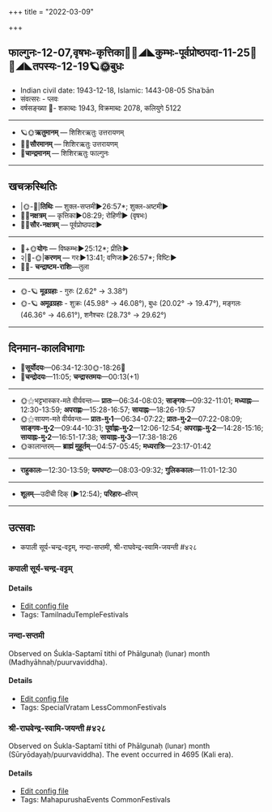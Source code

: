 +++
title = "2022-03-09"

+++
## फाल्गुनः-12-07,वृषभः-कृत्तिका🌛🌌◢◣कुम्भः-पूर्वप्रोष्ठपदा-11-25🌌🌞◢◣तपस्यः-12-19🪐🌞बुधः
- Indian civil date: 1943-12-18, Islamic: 1443-08-05 Shaʿbān
- संवत्सरः - प्लवः
- वर्षसङ्ख्या 🌛- शकाब्दः 1943, विक्रमाब्दः 2078, कलियुगे 5122
___________________
- 🪐🌞**ऋतुमानम्** — शिशिरऋतुः उत्तरायणम्
- 🌌🌞**सौरमानम्** — शिशिरऋतुः उत्तरायणम्
- 🌛**चान्द्रमानम्** — शिशिरऋतुः फाल्गुनः
___________________


## खचक्रस्थितिः
- |🌞-🌛|**तिथिः** — शुक्ल-सप्तमी►26:57*; शुक्ल-अष्टमी►  
- 🌌🌛**नक्षत्रम्** — कृत्तिका►08:29; रोहिणी► (वृषभः)  
- 🌌🌞**सौर-नक्षत्रम्** — पूर्वप्रोष्ठपदा►  
___________________
- 🌛+🌞**योगः** — विष्कम्भः►25:12*; प्रीतिः►  
- २|🌛-🌞|**करणम्** — गरः►13:41; वणिजः►26:57*; विष्टिः►  
- 🌌🌛- **चन्द्राष्टम-राशिः**—तुला  
___________________
- 🌞-🪐 **मूढग्रहाः** - गुरुः (2.62° → 3.38°)
- 🌞-🪐 **अमूढग्रहाः** - शुक्रः (45.98° → 46.08°), बुधः (20.02° → 19.47°), मङ्गलः (46.36° → 46.61°), शनैश्चरः (28.73° → 29.62°)
___________________


## दिनमान-कालविभागाः
- 🌅**सूर्योदयः**—06:34-12:30🌞️-18:26🌇  
- 🌛**चन्द्रोदयः**—11:05; **चन्द्रास्तमयः**—00:13(+1)  
___________________
- 🌞⚝भट्टभास्कर-मते वीर्यवन्तः— **प्रातः**—06:34-08:03; **साङ्गवः**—09:32-11:01; **मध्याह्नः**—12:30-13:59; **अपराह्णः**—15:28-16:57; **सायाह्नः**—18:26-19:57  
- 🌞⚝सायण-मते वीर्यवन्तः— **प्रातः-मु॰1**—06:34-07:22; **प्रातः-मु॰2**—07:22-08:09; **साङ्गवः-मु॰2**—09:44-10:31; **पूर्वाह्णः-मु॰2**—12:06-12:54; **अपराह्णः-मु॰2**—14:28-15:16; **सायाह्नः-मु॰2**—16:51-17:38; **सायाह्नः-मु॰3**—17:38-18:26  
- 🌞कालान्तरम्— **ब्राह्मं मुहूर्तम्**—04:57-05:45; **मध्यरात्रिः**—23:17-01:42  
___________________
- **राहुकालः**—12:30-13:59; **यमघण्टः**—08:03-09:32; **गुलिककालः**—11:01-12:30  
___________________
- **शूलम्**—उदीची दिक् (►12:54); **परिहारः**–क्षीरम्  
___________________

## उत्सवाः
- कपाली सूर्य-चन्द्र-वट्टम्, नन्दा-सप्तमी, श्री-राघवेन्द्र-स्वामि-जयन्ती #४२८
### कपाली सूर्य-चन्द्र-वट्टम्





#### Details
- [Edit config file](https://github.com/jyotisham/adyatithi/blob/master/temples/Tamil/relative_event/kar2pagAmbAL%E2%80%93kapAlIzvarar_tirukkalyANam/offset__-8/kapAlI_sUrya~candra~vaTTam.toml)
- Tags: TamilnaduTempleFestivals


### नन्दा-सप्तमी

Observed on Śukla-Saptamī tithi of Phālgunaḥ (lunar) month (Madhyāhnaḥ/puurvaviddha). 



#### Details
- [Edit config file](https://github.com/jyotisham/adyatithi/blob/master/devatA/shakti/lunar_month/tithi/12/07/nandA-saptamI~2.toml)
- Tags: SpecialVratam LessCommonFestivals


### श्री-राघवेन्द्र-स्वामि-जयन्ती #४२८

Observed on Śukla-Saptamī tithi of Phālgunaḥ (lunar) month (Sūryōdayaḥ/puurvaviddha). The event occurred in 4695 (Kali era).  




#### Details
- [Edit config file](https://github.com/jyotisham/adyatithi/blob/master/mahApuruSha/mAdhva-misc/lunar_month/tithi/12/07/zrI~rAghavEndra-svAmI~jayantI.toml)
- Tags: MahapurushaEvents CommonFestivals


